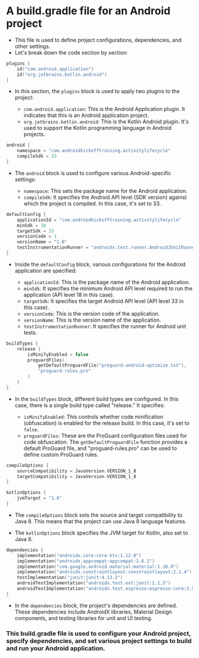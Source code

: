 # A build.gradle file for an Android project
- This file is used to define project configurations, dependencies, and other settings. 
- Let's break down the code section by section:

```kotlin
plugins {
    id("com.android.application")
    id("org.jetbrains.kotlin.android")
}
```

- In this section, the `plugins` block is used to apply two plugins to the project:

    - `com.android.application`: This is the Android Application plugin. It indicates that this is an Android application project.
    - `org.jetbrains.kotlin.android`: This is the Kotlin Android plugin. It's used to support the Kotlin programming language in Android projects.

```kotlin
android {
    namespace = "com.androidkickofftraining.activitylifecycle"
    compileSdk = 33
}
```

- The `android` block is used to configure various Android-specific settings:

    - `namespace`: This sets the package name for the Android application.
    - `compileSdk`: It specifies the Android API level (SDK version) against which the project is compiled. In this case, it's set to 33.

```kotlin
defaultConfig {
    applicationId = "com.androidkickofftraining.activitylifecycle"
    minSdk = 18
    targetSdk = 33
    versionCode = 1
    versionName = "1.0"
    testInstrumentationRunner = "androidx.test.runner.AndroidJUnitRunner"
}
```

- Inside the `defaultConfig` block, various configurations for the Android application are specified:

    - `applicationId`: This is the package name of the Android application.
    - `minSdk`: It specifies the minimum Android API level required to run the application (API level 18 in this case).
    - `targetSdk`: It specifies the target Android API level (API level 33 in this case).
    - `versionCode`: This is the version code of the application.
    - `versionName`: This is the version name of the application.
    - `testInstrumentationRunner`: It specifies the runner for Android unit tests.

```kotlin
buildTypes {
    release {
        isMinifyEnabled = false
        proguardFiles(
            getDefaultProguardFile("proguard-android-optimize.txt"),
            "proguard-rules.pro"
        )
    }
}
```

- In the `buildTypes` block, different build types are configured. In this case, there is a single build type called "release." It specifies:

    - `isMinifyEnabled`: This controls whether code minification (obfuscation) is enabled for the release build. In this case, it's set to `false`.
    - `proguardFiles`: These are the ProGuard configuration files used for code obfuscation. The `getDefaultProguardFile` function provides a default ProGuard file, and "proguard-rules.pro" can be used to define custom ProGuard rules.

```kotlin
compileOptions {
    sourceCompatibility = JavaVersion.VERSION_1_8
    targetCompatibility = JavaVersion.VERSION_1_8
}

kotlinOptions {
    jvmTarget = "1.8"
}
```

- The `compileOptions` block sets the source and target compatibility to Java 8. This means that the project can use Java 8 language features.

- The `kotlinOptions` block specifies the JVM target for Kotlin, also set to Java 8.

```kotlin
dependencies {
    implementation("androidx.core:core-ktx:1.12.0")
    implementation("androidx.appcompat:appcompat:1.6.1")
    implementation("com.google.android.material:material:1.10.0")
    implementation("androidx.constraintlayout:constraintlayout:2.1.4")
    testImplementation("junit:junit:4.13.2")
    androidTestImplementation("androidx.test.ext:junit:1.1.5")
    androidTestImplementation("androidx.test.espresso:espresso-core:3.5.1")
}
```

- In the `dependencies` block, the project's dependencies are defined. These dependencies include AndroidX libraries, Material Design components, and testing libraries for unit and UI testing.

### This build.gradle file is used to configure your Android project, specify dependencies, and set various project settings to build and run your Android application.
